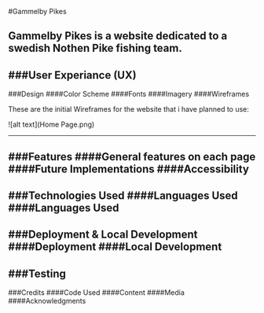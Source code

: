 ﻿#Gammelby Pikes

Gammelby Pikes is a website dedicated to a swedish Nothen Pike fishing team.
---
###User Experiance (UX)
---
###Design
####Color Scheme
####Fonts
####Imagery
####Wireframes

These are the initial Wireframes for the website that i have planned to use:

![alt text](Home Page.png)

---
###Features
####General features on each page
####Future Implementations
####Accessibility
---
###Technologies Used
####Languages Used
####Languages Used
---
###Deployment & Local Development
####Deployment
####Local Development
---
###Testing
---
###Credits
####Code Used
####Content
####Media
####Acknowledgments

